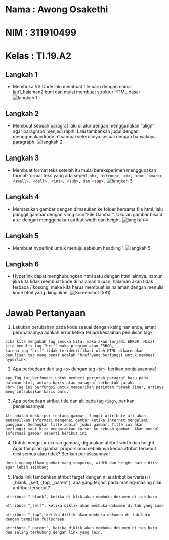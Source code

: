 # Nama  : Awong Osakethi
# NIM   : 311910499
# Kelas : TI.19.A2



## Langkah 1
- Membuka VS Code lalu membuat file baru dengan nama lab1_halaman2.html dan mulai membuat struktur HTML dasar
![langkah 1](https://user-images.githubusercontent.com/56240483/112746014-8f025480-8fd6-11eb-92d1-6ae4fa66c2e9.png)

## Langkah 2
- Membuat sebuah paragraf lalu di atur dengan menggunakan “align” agar paragraph menjadi rapih. Lalu tambahkan judul dengan menggunakan kode h1 sampai seterusnya sesuai dengan banyaknya paragraph.
![langkah 2](https://user-images.githubusercontent.com/56240483/112746007-86aa1980-8fd6-11eb-8e09-a00fc14e80aa.png)

## Langkah 3
- Membuat format teks setelah itu mulai bereksperimen menggunakan format-format teks yang ada seperti ``<b>, <strong>, <i>, <em>, <mark>, <small>, <dell>, <ins>, <sub>, dan <sup>.``
![langkah 3](https://user-images.githubusercontent.com/56240483/112746009-8873dd00-8fd6-11eb-88f1-0dfd2633127e.png)
  
## Langkah 4
- Memasukan gambar dengan dimasukan ke folder bersama file html, lalu panggil gambar dengan <img src="File Gambar". Ukuran gambar bisa di atur dengan menggunakan atribut width dan height.
![langkah 4](https://user-images.githubusercontent.com/56240483/112746010-89a50a00-8fd6-11eb-9935-302d6ae7141d.png)

## Langkah 5
- Membuat hyperlink untuk menuju sebelum headling 1
![langkah 5](https://user-images.githubusercontent.com/56240483/112746012-8c9ffa80-8fd6-11eb-9e03-f92595865ddf.png)

## Langkah 6
- Hyperlink dapat menghubungkan html satu dengan html lainnya. namun jika kita tidak membuat kode di halaman tujuan, halaman akan tidak terbaca / kosong, maka kita harus membuat isi halaman dengan menulis kode html yang diinginkan.
![Screenshot (581)](https://user-images.githubusercontent.com/56240483/112790389-6f783400-9089-11eb-800c-9ef0d992cd28.png)

# Jawab Pertanyaan
1. Lakukan perubahan pada kode sesuai dengan keinginan anda, amati perubahannya adakah error ketika terjadi kesalahan penulisan tag? 
```
Jika kita mengubah tag sesuka kita, maka akan terjadi ERROR. Misal kita menulis tag "hrif" maka program akan ERROR, 
karena tag "hrif" tidak teridentifikasi oleh HTML dikarenakan penulisan tag yang benar adalah "href"yang berfungsi untuk membuat hyperlink
```
2. Apa perbedaan dari tag ``<p>`` dengan tag ``<br>``, berikan penjelasannya! 
```
<p> Tag ini berfungsi untuk memberi perintah paragraf baru pada halaman html, antara baris atau paragraf terbentuk jarak.
<br> Tag ini berfungsi untuk memberikan perintah "break line", artinya meng intruksikan baris baru.
```
3. Apa perbedaan atribut title dan alt pada tag ``<img>``, berikan penjelasannya! 
```
Alt adalah deskripsi tentang gambar, fungsi attribute alt akan menampilkan informasi mengenai gambar ketika internet mengalami gangguan. Sedangkan title adalah judul gambar, Title ini akan berfungsi saat kita mengarahkan kursor ke sebuah gambar. Akan muncul informasi gambar seperti berikut ini
```
4. Untuk mengatur ukuran gambar, digunakan atribut width dan height. Agar tampilan gambar proporsional sebaiknya kedua atribut tersebut diisi semua atau tidak? Berikan penjelasannya!
```
Untuk menampilkan gambar yang sempurna, width dan height harus diisi agar lebih seimbang
```
5. Pada link tambahkan atribut target dengan nilai atribut bervariasi ( _blank, _self, _top, _parent ), apa yang terjadi pada masing-masing nilai antribut tersebut?
```
attribute "_blank", ketika di klik akan membuka dokumen di tab baru

attribute "_self", ketika diklik akan membuka dokumen di tab yang sama

attribute "_top", ketika diklik akan membuka dokumen di tab baru dengan tampilan fullscreen

attribute "_parent", ketika diklik akan membuka dokumen di tab baru dan saling terhubung dengan link yang lain.
```
